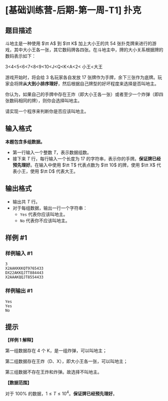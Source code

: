 # [基础训练营-后期-第一周-T1] 扑克

## 题目描述

斗地主是一种使用 $\tt A$ 到 $\tt K$ 加上大小王的共 $54$ 张扑克牌来进行的游戏，其中大小王各一张，其它数码牌各四张。在斗地主中，牌的大小关系根据牌的数码表示如下：

3<4<5<6<7<8<9<10<J<Q<K<A<2< 小王<大王

游戏开始时，将会给 $3$ 名玩家各自发放 $17$ 张牌作为手牌，余下三张作为底牌。玩家会将牌**从大到小排序理好**，然后根据自己牌型的好坏程度来选择是否叫地主。

你认为，如果自己的手牌中存在王炸（即大小王各一张）或者至少一个炸弹（即四张数码相同的牌），则你会选择叫地主。

请实现一个程序来判断你是否应该叫地主。

## 输入格式

**本题包含多组数据。**

- 第一行输入一个整数 $T$，表示数据组数。
- 接下来 $T$ 行，每行输入一个长度为 $17$ 的字符串，表示你的手牌。**保证牌已经预先理好**。在输入中使用 $\tt T$ 代表点数为 $\tt 10$ 的牌，使用 $\tt X$ 代表小王，使用 $\tt D$ 代表大王。

## 输出格式

- 输出共 $T$ 行。
- 对于每组数据，输出一行一个字符串：
  - `Yes` 代表你应该叫地主。
  - `No` 代表你不应该叫地主。

## 样例 #1

### 样例输入 #1

```
3
X2AAKKKKQT9765433
DX22AKKQJTT884443
X2AAAKQQJT8554433
```

### 样例输出 #1

```
Yes
Yes
No
```

## 提示

**【样例 1 解释】**

第一组数据存在 $4$ 个 K，是一组炸弹，可以叫地主；

第二组数据存在王炸（D、X），即大小王各一张，可以叫地主；

第三组数据不存在王炸和炸弹。故选择不叫地主。

**【数据范围】**

对于 $100\%$ 的数据，$1 \le T \le 10^4$。**保证牌已经预先理好**。

